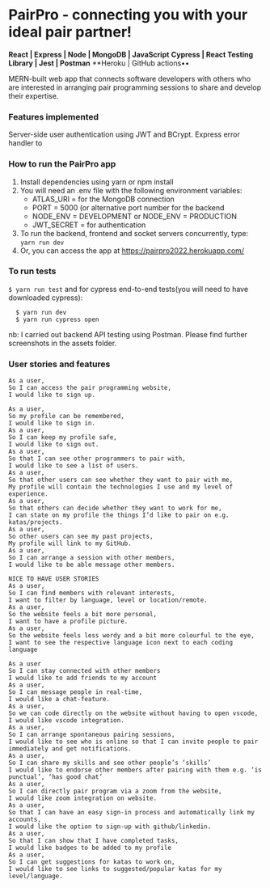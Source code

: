# PairPro - connecting you with your ideal pair partner!
**React | Express | Node | MongoDB | JavaScript**
**Cypress | React Testing Library | Jest | Postman**
**Heroku | GitHub actions•• 

MERN-built web app that connects software developers with others who are interested in arranging pair programming sessions to share and develop their expertise.

### Features implemented
Server-side user authentication using JWT and BCrypt. 
Express error handler to 


### How to run the PairPro app
1. Install dependencies using yarn or npm install
2. You will need an .env file with the following environment variables:
   - ATLAS_URI = <your URI> for the MongoDB connection
   - PORT = 5000 (or alternative port number for the backend
   - NODE_ENV = DEVELOPMENT or NODE_ENV = PRODUCTION
   - JWT_SECRET = <your JWT secret> for authentication
4. To run the backend, frontend and socket servers concurrently, type: 
  ```yarn run dev``` 
5. Or, you can access the app at https://pairpro2022.herokuapp.com/

### To run tests
```$ yarn run test```
and for cypress end-to-end tests(you will need to have downloaded cypress):
```
  $ yarn run dev
  $ yarn run cypress open
```
nb: I carried out backend API testing using Postman. Please find further screenshots in the assets folder. 
  
  
### User stories and features
```
As a user,
So I can access the pair programming website,
I would like to sign up.
```
```
As a user, 
So my profile can be remembered,
I would like to sign in.
As a user,
So I can keep my profile safe,
I would like to sign out. 
As a user, 
So that I can see other programmers to pair with,
I would like to see a list of users.
As a user, 
So that other users can see whether they want to pair with me,
My profile will contain the technologies I use and my level of experience.
As a user,
So that others can decide whether they want to work for me, 
I can state on my profile the things I’d like to pair on e.g. katas/projects.
As a user,
So other users can see my past projects,
My profile will link to my GitHub.
As a user, 
So I can arrange a session with other members, 
I would like to be able message other members.

NICE TO HAVE USER STORIES
As a user, 
So I can find members with relevant interests,
I want to filter by language, level or location/remote.
As a user,
So the website feels a bit more personal, 
I want to have a profile picture.
As a user,
So the website feels less wordy and a bit more colourful to the eye,
I want to see the respective language icon next to each coding language

As a user
So I can stay connected with other members
I would like to add friends to my account
As a user, 
So I can message people in real-time, 
I would like a chat-feature.
As a user, 
So we can code directly on the website without having to open vscode, 
I would like vscode integration.
As a user, 
So I can arrange spontaneous pairing sessions, 
I would like to see who is online so that I can invite people to pair immediately and get notifications.
As a user,
So I can share my skills and see other people’s ‘skills’
I would like to endorse other members after pairing with them e.g. ‘is punctual’, ‘has good chat’
As a user, 
So I can directly pair program via a zoom from the website, 
I would like zoom integration on website.
As a user, 
So that I can have an easy sign-in process and automatically link my accounts, 
I would like the option to sign-up with github/linkedin.
As a user,
So that I can show that I have completed tasks,
I would like badges to be added to my profile
As a user, 
So I can get suggestions for katas to work on, 
I would like to see links to suggested/popular katas for my level/language.
```
